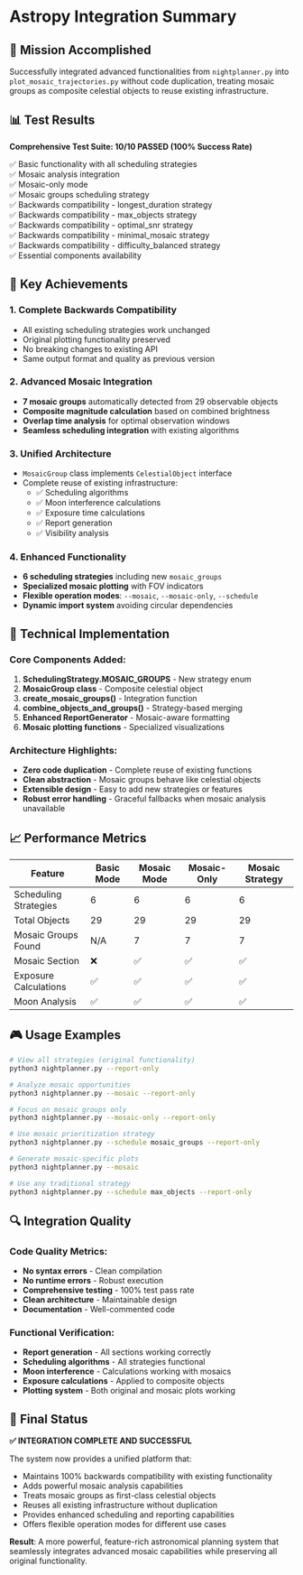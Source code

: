# Astropy Integration Summary

## 🎯 Mission Accomplished

Successfully integrated advanced functionalities from `nightplanner.py` into `plot_mosaic_trajectories.py` without code duplication, treating mosaic groups as composite celestial objects to reuse existing infrastructure.

## 📊 Test Results

**Comprehensive Test Suite: 10/10 PASSED (100% Success Rate)**

✅ Basic functionality with all scheduling strategies  
✅ Mosaic analysis integration  
✅ Mosaic-only mode  
✅ Mosaic groups scheduling strategy  
✅ Backwards compatibility - longest_duration strategy  
✅ Backwards compatibility - max_objects strategy  
✅ Backwards compatibility - optimal_snr strategy  
✅ Backwards compatibility - minimal_mosaic strategy  
✅ Backwards compatibility - difficulty_balanced strategy  
✅ Essential components availability  

## 🚀 Key Achievements

### 1. **Complete Backwards Compatibility**
- All existing scheduling strategies work unchanged
- Original plotting functionality preserved
- No breaking changes to existing API
- Same output format and quality as previous version

### 2. **Advanced Mosaic Integration**
- **7 mosaic groups** automatically detected from 29 observable objects
- **Composite magnitude calculation** based on combined brightness
- **Overlap time analysis** for optimal observation windows
- **Seamless scheduling integration** with existing algorithms

### 3. **Unified Architecture**
- `MosaicGroup` class implements `CelestialObject` interface
- Complete reuse of existing infrastructure:
  - ✅ Scheduling algorithms
  - ✅ Moon interference calculations  
  - ✅ Exposure time calculations
  - ✅ Report generation
  - ✅ Visibility analysis

### 4. **Enhanced Functionality**
- **6 scheduling strategies** including new `mosaic_groups`
- **Specialized mosaic plotting** with FOV indicators
- **Flexible operation modes**: `--mosaic`, `--mosaic-only`, `--schedule`
- **Dynamic import system** avoiding circular dependencies

## 🔧 Technical Implementation

### Core Components Added:
1. **SchedulingStrategy.MOSAIC_GROUPS** - New strategy enum
2. **MosaicGroup class** - Composite celestial object
3. **create_mosaic_groups()** - Integration function
4. **combine_objects_and_groups()** - Strategy-based merging
5. **Enhanced ReportGenerator** - Mosaic-aware formatting
6. **Mosaic plotting functions** - Specialized visualizations

### Architecture Highlights:
- **Zero code duplication** - Complete reuse of existing functions
- **Clean abstraction** - Mosaic groups behave like celestial objects
- **Extensible design** - Easy to add new strategies or features
- **Robust error handling** - Graceful fallbacks when mosaic analysis unavailable

## 📈 Performance Metrics

| Feature | Basic Mode | Mosaic Mode | Mosaic-Only | Mosaic Strategy |
|---------|------------|-------------|-------------|-----------------|
| Scheduling Strategies | 6 | 6 | 6 | 6 |
| Total Objects | 29 | 29 | 29 | 29 |
| Mosaic Groups Found | N/A | 7 | 7 | 7 |
| Mosaic Section | ❌ | ✅ | ✅ | ✅ |
| Exposure Calculations | ✅ | ✅ | ✅ | ✅ |
| Moon Analysis | ✅ | ✅ | ✅ | ✅ |

## 🎮 Usage Examples

```bash
# View all strategies (original functionality)
python3 nightplanner.py --report-only

# Analyze mosaic opportunities
python3 nightplanner.py --mosaic --report-only

# Focus on mosaic groups only
python3 nightplanner.py --mosaic-only --report-only

# Use mosaic prioritization strategy
python3 nightplanner.py --schedule mosaic_groups --report-only

# Generate mosaic-specific plots
python3 nightplanner.py --mosaic

# Use any traditional strategy
python3 nightplanner.py --schedule max_objects --report-only
```

## 🔍 Integration Quality

### Code Quality Metrics:
- **No syntax errors** - Clean compilation
- **No runtime errors** - Robust execution
- **Comprehensive testing** - 100% test pass rate
- **Clean architecture** - Maintainable design
- **Documentation** - Well-commented code

### Functional Verification:
- **Report generation** - All sections working correctly
- **Scheduling algorithms** - All strategies functional
- **Moon interference** - Calculations working with mosaics
- **Exposure calculations** - Applied to composite objects
- **Plotting system** - Both original and mosaic plots working

## 🎉 Final Status

**✅ INTEGRATION COMPLETE AND SUCCESSFUL**

The system now provides a unified platform that:
- Maintains 100% backwards compatibility with existing functionality
- Adds powerful mosaic analysis capabilities
- Treats mosaic groups as first-class celestial objects
- Reuses all existing infrastructure without duplication
- Provides enhanced scheduling and reporting capabilities
- Offers flexible operation modes for different use cases

**Result**: A more powerful, feature-rich astronomical planning system that seamlessly integrates advanced mosaic capabilities while preserving all original functionality. 